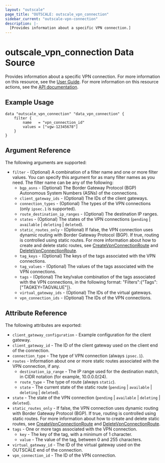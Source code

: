 ```yaml
---
layout: "outscale"
page_title: "OUTSCALE: outscale_vpn_connection"
sidebar_current: "outscale-vpn-connection"
description: |-
  [Provides information about a specific VPN connection.]
---
```


# outscale_vpn_connection Data Source

Provides information about a specific VPN connection.
For more information on this resource, see the [User Guide](https://wiki.outscale.net/display/EN/About+VPN+Connections).
For more information on this resource actions, see the [API documentation](https://docs.outscale.com/api#3ds-outscale-api-vpnconnection).

## Example Usage

```hcl
data "outscale_vpn_connection" "data_vpn_connection" {
	filter {
		name   = "vpn_connection_id"
		values = ["vgw-12345678"]
	}
}
```

## Argument Reference

The following arguments are supported:

* `filter` - (Optional) A combination of a filter name and one or more filter values. You can specify this argument for as many filter names as you need. The filter name can be any of the following:
    * `bgp_asns` - (Optional) The Border Gateway Protocol (BGP) Autonomous System Numbers (ASNs) of the connections.
    * `client_gateway_ids` - (Optional) The IDs of the client gateways.
    * `connection_types` - (Optional) The types of the VPN connections (only `ipsec.1` is supported).
    * `route_destination_ip_ranges` - (Optional) The destination IP ranges.
    * `states` - (Optional) The states of the VPN connections (`pending` \| `available` \| `deleting` \| `deleted`).
    * `static_routes_only` - (Optional) If false, the VPN connection uses dynamic routing with Border Gateway Protocol (BGP). If true, routing is controlled using static routes. For more information about how to create and delete static routes, see [CreateVpnConnectionRoute](https://docs.outscale.com/api#createvpnconnectionroute) and [DeleteVpnConnectionRoute](https://docs.outscale.com/api#deletevpnconnectionroute).
    * `tag_keys` - (Optional) The keys of the tags associated with the VPN connections.
    * `tag_values` - (Optional) The values of the tags associated with the VPN connections.
    * `tags` - (Optional) The key/value combination of the tags associated with the VPN connections, in the following format: &quot;Filters&quot;:{&quot;Tags&quot;:[&quot;TAGKEY=TAGVALUE&quot;]}.
    * `virtual_gateway_ids` - (Optional) The IDs of the virtual gateways.
    * `vpn_connection_ids` - (Optional) The IDs of the VPN connections.

## Attribute Reference

The following attributes are exported:

* `client_gateway_configuration` - Example configuration for the client gateway.
* `client_gateway_id` - The ID of the client gateway used on the client end of the connection.
* `connection_type` - The type of VPN connection (always `ipsec.1`).
* `routes` - Information about one or more static routes associated with the VPN connection, if any.
    * `destination_ip_range` - The IP range used for the destination match, in CIDR notation (for example, 10.0.0.0/24).
    * `route_type` - The type of route (always `static`).
    * `state` - The current state of the static route (`pending` \| `available` \| `deleting` \| `deleted`).
* `state` - The state of the VPN connection (`pending` \| `available` \| `deleting` \| `deleted`).
* `static_routes_only` - If false, the VPN connection uses dynamic routing with Border Gateway Protocol (BGP). If true, routing is controlled using static routes. For more information about how to create and delete static routes, see [CreateVpnConnectionRoute](https://docs.outscale.com/api#createvpnconnectionroute) and [DeleteVpnConnectionRoute](https://docs.outscale.com/api#deletevpnconnectionroute).
* `tags` - One or more tags associated with the VPN connection.
    * `key` - The key of the tag, with a minimum of 1 character.
    * `value` - The value of the tag, between 0 and 255 characters.
* `virtual_gateway_id` - The ID of the virtual gateway used on the OUTSCALE end of the connection.
* `vpn_connection_id` - The ID of the VPN connection.
